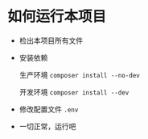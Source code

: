 # 如何运行本项目

- 检出本项目所有文件

- 安装依赖

    生产环境 `composer install --no-dev`

    开发环境 `composer install --dev`

- 修改配置文件 `.env`

- 一切正常，运行吧
